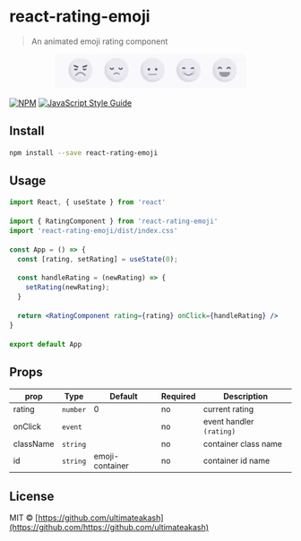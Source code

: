# react-rating-emoji

> An animated emoji rating component

<p  align="center"><img  src="https://github.com/ultimateakash/react-rating-emoji/blob/master/example/public/react-rating-emoji.gif"></p>

[![NPM](https://img.shields.io/npm/v/react-rating-emoji.svg)](https://www.npmjs.com/package/react-rating-emoji) [![JavaScript Style Guide](https://img.shields.io/badge/code_style-standard-brightgreen.svg)](https://standardjs.com)

## Install

```bash
npm install --save react-rating-emoji
```

## Usage

```jsx
import React, { useState } from 'react'

import { RatingComponent } from 'react-rating-emoji'
import 'react-rating-emoji/dist/index.css'

const App = () => {
  const [rating, setRating] = useState(0);

  const handleRating = (newRating) => {
    setRating(newRating);
  }

  return <RatingComponent rating={rating} onClick={handleRating} />
}

export default App

```
## Props
| prop  | Type | Default | Required | Description |
| ------------- | ------------- | ------------- | ------------- | ------------- |
| rating | `number` |  0 | no | current rating
| onClick  | `event` |   | no | event handler `(rating)`
| className  | `string` |   | no | container class name
| id  | `string` | emoji-container  | no | container id name
## License

MIT © [https://github.com/ultimateakash](https://github.com/https://github.com/ultimateakash)

